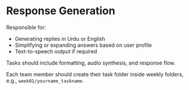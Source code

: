 # Response Generation

Responsible for:
- Generating replies in Urdu or English
- Simplifying or expanding answers based on user profile
- Text-to-speech output if required

Tasks should include formatting, audio synthesis, and response flow.

Each team member should create their task folder inside weekly folders, e.g., `week01/yourname_taskname`.